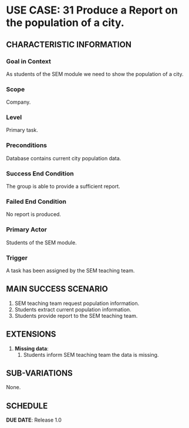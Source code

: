 # USE CASE: 31 Produce a Report on the population of a city.

## CHARACTERISTIC INFORMATION

### Goal in Context

As students of the SEM module we need to show the population of a city.

### Scope

Company.

### Level

Primary task.

### Preconditions

Database contains current city population data.

### Success End Condition

The group is able to provide a sufficient report.

### Failed End Condition

No report is produced.

### Primary Actor

Students of the SEM module.

### Trigger

A task has been assigned by the SEM teaching team.

## MAIN SUCCESS SCENARIO

1. SEM teaching team request population information.
2. Students extract current population information.
3. Students provide report to the SEM teaching team.

## EXTENSIONS

1. **Missing data**:
    1. Students inform SEM teaching team the data is missing.

## SUB-VARIATIONS

None.

## SCHEDULE

**DUE DATE**: Release 1.0